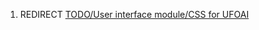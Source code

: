 1.  REDIRECT [TODO/User interface module/CSS for
    UFOAI](TODO/User_interface_module/CSS_for_UFOAI "wikilink")